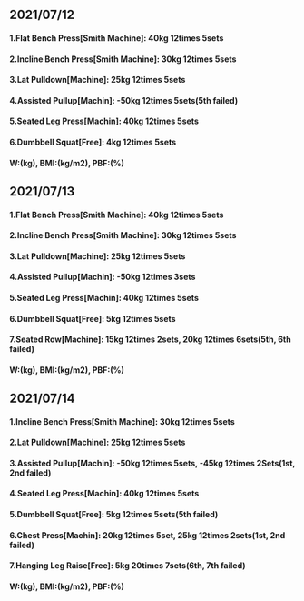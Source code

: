## 2021/07/12
#### 1.Flat Bench Press\[Smith Machine\]: 40kg 12times 5sets
#### 2.Incline Bench Press\[Smith Machine\]: 30kg 12times 5sets
#### 3.Lat Pulldown\[Machine\]: 25kg 12times 5sets  
#### 4.Assisted Pullup\[Machin\]: -50kg 12times 5sets(5th failed)
#### 5.Seated Leg Press\[Machin\]: 40kg 12times 5sets
#### 6.Dumbbell Squat\[Free\]: 4kg 12times 5sets
#### W:(kg), BMI:(kg/m2), PBF:(%)

## 2021/07/13
#### 1.Flat Bench Press\[Smith Machine\]: 40kg 12times 5sets
#### 2.Incline Bench Press\[Smith Machine\]: 30kg 12times 5sets
#### 3.Lat Pulldown\[Machine\]: 25kg 12times 5sets  
#### 4.Assisted Pullup\[Machin\]: -50kg 12times 3sets
#### 5.Seated Leg Press\[Machin\]: 40kg 12times 5sets
#### 6.Dumbbell Squat\[Free\]: 5kg 12times 5sets
#### 7.Seated Row\[Machine\]: 15kg 12times 2sets, 20kg 12times 6sets(5th, 6th failed) 
#### W:(kg), BMI:(kg/m2), PBF:(%)

## 2021/07/14
#### 1.Incline Bench Press\[Smith Machine\]: 30kg 12times 5sets
#### 2.Lat Pulldown\[Machine\]: 25kg 12times 5sets  
#### 3.Assisted Pullup\[Machin\]: -50kg 12times 5sets, -45kg 12times 2Sets(1st, 2nd failed)
#### 4.Seated Leg Press\[Machin\]: 40kg 12times 5sets
#### 5.Dumbbell Squat\[Free\]: 5kg 12times 5sets(5th failed)
#### 6.Chest Press[Machin]: 20kg 12times 5set, 25kg 12times 2sets(1st, 2nd failed)
#### 7.Hanging Leg Raise\[Free\]: 5kg 20times 7sets(6th, 7th failed)
#### W:(kg), BMI:(kg/m2), PBF:(%)
